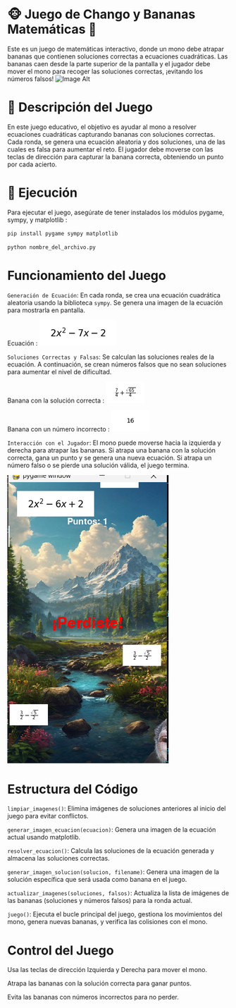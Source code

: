 # 🐵 Juego de Chango y Bananas Matemáticas 🍌
Este es un juego de matemáticas interactivo, donde un mono debe atrapar bananas que contienen soluciones correctas a ecuaciones cuadráticas. Las bananas caen desde la parte superior de la pantalla y el jugador debe mover el mono para recoger las soluciones correctas, ¡evitando los números falsos!   ![Image Alt](image_url)

# 📝 Descripción del Juego
En este juego educativo, el objetivo es ayudar al mono a resolver ecuaciones cuadráticas capturando bananas con soluciones correctas. Cada ronda, se genera una ecuación aleatoria y dos soluciones, una de las cuales es falsa para aumentar el reto. El jugador debe moverse con las teclas de dirección para capturar la banana correcta, obteniendo un punto por cada acierto. 

# 🚀 Ejecución
Para ejecutar el juego, asegúrate de tener instalados los módulos pygame, sympy, y matplotlib :
```bash
pip install pygame sympy matplotlib
```
```bash
python nombre_del_archivo.py
```

# Funcionamiento del Juego
`Generación de Ecuación`: En cada ronda, se crea una ecuación cuadrática aleatoria usando la biblioteca `sympy`. Se genera una imagen de la ecuación para mostrarla en pantalla.

Ecuación :  ![Image Alt](https://github.com/eggar284/bannnaGame/blob/main/ecuacion.png?raw=true)

`Soluciones Correctas y Falsas`: Se calculan las soluciones reales de la ecuación. A continuación, se crean números falsos que no sean soluciones para aumentar el nivel de dificultad.

Banana con la solución correcta : ![Image Alt](https://github.com/eggar284/bannnaGame/blob/main/solucion_1.png?raw=true) 

Banana con un número incorrecto : ![Image Alt](https://github.com/eggar284/bannnaGame/blob/main/falso_1.png?raw=true)

`Interacción con el Jugador`: El mono puede moverse hacia la izquierda y derecha para atrapar las bananas. Si atrapa una banana con la solución correcta, gana un punto y se genera una nueva ecuación. Si atrapa un número falso o se pierde una solución válida, el juego termina.

![Image Alt](https://github.com/eggar284/bannnaGame/blob/main/LOst_game.png?raw=true)

# Estructura del Código

`limpiar_imagenes()`: Elimina imágenes de soluciones anteriores al inicio del juego para evitar conflictos.

`generar_imagen_ecuacion(ecuacion)`: Genera una imagen de la ecuación actual usando matplotlib.

`resolver_ecuacion()`: Calcula las soluciones de la ecuación generada y almacena las soluciones correctas.

`generar_imagen_solucion(solucion, filename)`: Genera una imagen de la solución específica que será usada como banana en el juego.

`actualizar_imagenes(soluciones, falsos)`: Actualiza la lista de imágenes de las bananas (soluciones y números falsos) para la ronda actual.


`juego()`: Ejecuta el bucle principal del juego, gestiona los movimientos del mono, genera nuevas bananas, y verifica las colisiones con el mono.

# Control del Juego

Usa las teclas de dirección Izquierda y Derecha para mover el mono.

Atrapa las bananas con la solución correcta para ganar puntos.

Evita las bananas con números incorrectos para no perder.

